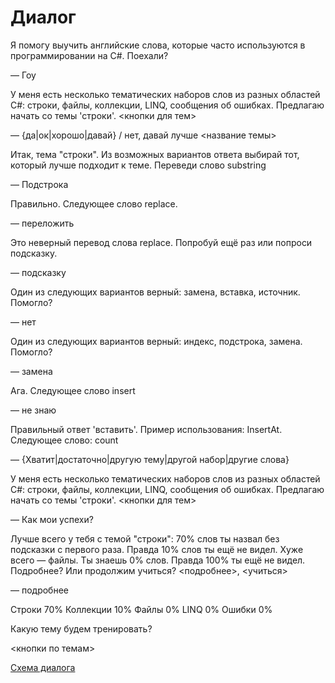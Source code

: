 # Диалог

Я помогу выучить английские слова, которые часто используются в программировании на C#. Поехали?

— Гоу

У меня есть несколько тематических наборов слов из разных областей C#: строки, файлы, коллекции, LINQ, сообщения об ошибках.
Предлагаю начать со темы 'строки'.
<кнопки для тем>

— {да|ок|хорошо|давай} / нет, давай лучше <название темы>
 
Итак, тема "строки". Из возможных вариантов ответа выбирай тот, который лучше подходит к теме.
Переведи слово substring

— Подстрока

Правильно. Следующее слово replace.

— переложить

Это неверный перевод слова replace. Попробуй ещё раз или попроси подсказку.

— подсказку

Один из следующих вариантов верный: замена, вставка, источник. Помогло?

— нет

Один из следующих вариантов верный: индекс, подстрока, замена. Помогло?

— замена

Ага. Следующее слово insert

— не знаю

Правильный ответ 'вставить'. Пример использования: InsertAt. Следующее слово: count

— {Хватит|достаточно|другую тему|другой набор|другие слова}

У меня есть несколько тематических наборов слов из разных областей C#: строки, файлы, коллекции, LINQ, сообщения об ошибках.
Предлагаю начать со темы 'строки'.
<кнопки для тем>

— Как мои успехи?

Лучше всего у тебя с темой "строки": 70% слов ты назвал без подсказки с первого раза. Правда 10% слов ты ещё не видел.
Хуже всего — файлы. Ты знаешь 0% слов. Правда 100% ты ещё не видел.
Подробнее? Или продолжим учиться?
<подробнее>, <учиться>

— подробнее

Строки 70%
Коллекции 10%
Файлы 0%
LINQ 0%
Ошибки 0%

Какую тему будем тренировать?

<кнопки по темам>




[Схема диалога](https://mermaidjs.github.io/mermaid-live-editor/#/view/eyJjb2RlIjoiZ3JhcGggVERcbjBbVXNlcjog0JfQsNC_0YPRgdGC0Lgg0L3QsNCy0YvQuiDRgdC70L7QstCw0YDRjCDQv9GA0L7Qs9GA0LDQvNC80LjRgNC-0LLQsNC90LjRj11cbjAtLT4xW0FsaWNlOiDQrdGC0L7RgiDQvdCw0LLRi9C6INC_0L7QvNC-0LbQtdGCINGC0LXQsdC1INC30LDQv9C-0LzQvdC40YLRjCDRh9GC0L4g0LfQvdCw0YfQsNGCINGC0LXRgNC80LjQvdGLINC40Lcg0L_RgNC-0LPRgNCw0LzQvNC40YDQvtCy0LDQvdC40Y8uINCh0LrQsNC20Lgg0LrQvtCz0LTQsCDQsdGD0LTQtdGI0Ywg0LPQvtGC0L7QsiDQvdCw0YfQsNGC0YwuXVxuMS0tPjEuMVtVc2VyOiDQlNCw0LLQsNC5INC90LDRh9C90LXQvF1cbjEuMS0tPjJbQWxpY2U6INCn0YLQviDRgtCw0LrQvtC1IEdFVD9dXG7igIMyLS0-M3tVc2VyfVxu4oCD4oCDMy0tPjRbVXNlcjogKtCe0YLQstC10YIg0L_QvtC70YzQt9C-0LLQsNGC0LXQu9GPKl1cbuKAg-KAg-KAgzQtLT40LjF70JLQtdGA0L3Qvj99XG7igIPigIPigIM0LjEtLdCU0LAtLT40LjEuMVtBbGljZTog0J_RgNCw0LLQuNC70YzQvdC-LCDRgdC70LXQtNGD0Y7RidC10LUg0YHQu9C-0LLQviBQT1NUXVxu4oCD4oCD4oCDNC4xLS3QndC10YItLT40LjEuMltBbGljZTog0J3QtSDQstC10YDQvdC-LiDQn9C-0L_RgNC-0LHRg9C5INC10YnRkV1cbuKAg-KAg-KAg-KAgzQuMS4yLS0-M1xu4oCD4oCDMy0tPjVbVXNlcjog0JTQsNC5INC_0L7QtNGB0LrQsNC30LrRg11cbuKAg-KAg-KAgzUtLT41LjEuMVtBbGljZTog0JLRi9Cx0LXRgNC4INC-0LTQuNC9INC40Lcg0YfQtdGC0YvRgNC10YUg0LLQsNGA0LjQsNC90YLQvtCyOiAq0JAqLCAq0JEqLCAq0JIqLCAq0JMqXVxu4oCD4oCD4oCDNS4xLjEtLT4zXG7igIPigIMzLS0-NltVc2VyOiDQndC1INC30L3QsNGOXVxu4oCD4oCD4oCDNi0t0JTQsC0tPjYuMVtBbGljZTog0JzQtdGC0L7QtCBHRVQg0LjRgdC_0L7Qu9GM0LfRg9C10YLRgdGPINC00LvRjyDQt9Cw0L_RgNC-0YHQsCDRgdC-0LTQtdGA0LbQuNC80L7Qs9C-INGD0LrQsNC30LDQvdC90L7Qs9C-INGA0LXRgdGD0YDRgdCwLiDQn9C-0LTRgNC-0LHQvdC10LUg0YfQuNGC0LDQuSDQvdCwIFVsZWFybiAq0YHRgdGL0LvQutCwKl0iLCJtZXJtYWlkIjp7InRoZW1lIjoiZGVmYXVsdCJ9fQ)
